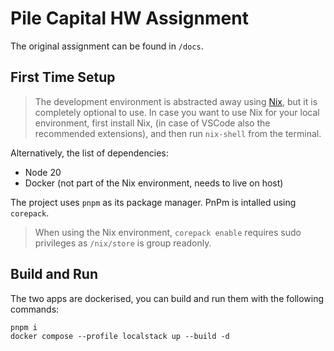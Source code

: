 # Pile Capital HW Assignment

The original assignment can be found in `/docs`.

## First Time Setup

> The development environment is abstracted away using [Nix](https://nixos.org/manual/nix/stable/command-ref/nix-shell), but it is completely optional to use. In case you want to use Nix for your local environment, first install Nix, (in case of VSCode also the recommended extensions), and then run `nix-shell` from the terminal.

Alternatively, the list of dependencies:

- Node 20
- Docker (not part of the Nix environment, needs to live on host)

The project uses `pnpm` as its package manager. PnPm is intalled using `corepack`.

> When using the Nix environment, `corepack enable` requires sudo privileges as `/nix/store` is group readonly.

## Build and Run

The two apps are dockerised, you can build and run them with the following commands:

```
pnpm i
docker compose --profile localstack up --build -d
```
